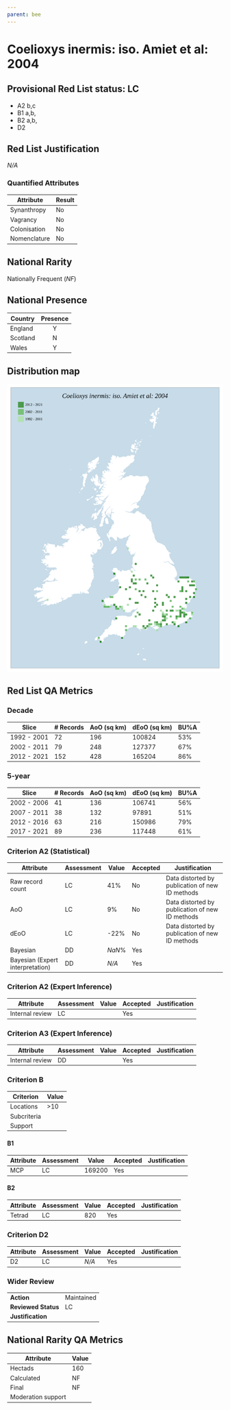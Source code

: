 ```yaml
---
parent: bee
---
```

# Coelioxys inermis: iso. Amiet et al: 2004

## Provisional Red List status: LC
- A2 b,c
- B1 a,b, 
- B2 a,b, 
- D2

## Red List Justification
*N/A*
### Quantified Attributes
|Attribute|Result|
|---|---|
|Synanthropy|No|
|Vagrancy|No|
|Colonisation|No|
|Nomenclature|No|


## National Rarity
Nationally Frequent (*NF*)

## National Presence
|Country|Presence
|---|:-:|
|England|Y|
|Scotland|N|
|Wales|Y|


## Distribution map
![](../map/206.svg)

## Red List QA Metrics
### Decade
| Slice | # Records | AoO (sq km) | dEoO (sq km) |BU%A |
|---|---|---|---|---|
|1992 - 2001|72|196|100824|53%|
|2002 - 2011|79|248|127377|67%|
|2012 - 2021|152|428|165204|86%|
### 5-year
| Slice | # Records | AoO (sq km) | dEoO (sq km) |BU%A |
|---|---|---|---|---|
|2002 - 2006|41|136|106741|56%|
|2007 - 2011|38|132|97891|51%|
|2012 - 2016|63|216|150986|79%|
|2017 - 2021|89|236|117448|61%|
### Criterion A2 (Statistical)
|Attribute|Assessment|Value|Accepted|Justification
|---|---|---|---|---|
|Raw record count|LC|41%|No|Data distorted by publication of new ID methods|
|AoO|LC|9%|No|Data distorted by publication of new ID methods|
|dEoO|LC|-22%|No|Data distorted by publication of new ID methods|
|Bayesian|DD|*NaN*%|Yes||
|Bayesian (Expert interpretation)|DD|*N/A*|Yes||
### Criterion A2 (Expert Inference)
|Attribute|Assessment|Value|Accepted|Justification
|---|---|---|---|---|
|Internal review|LC||Yes||
### Criterion A3 (Expert Inference)
|Attribute|Assessment|Value|Accepted|Justification
|---|---|---|---|---|
|Internal review|DD||Yes||
### Criterion B
|Criterion| Value|
|---|---|
|Locations|>10|
|Subcriteria||
|Support||
#### B1
|Attribute|Assessment|Value|Accepted|Justification
|---|---|---|---|---|
|MCP|LC|169200|Yes||
#### B2
|Attribute|Assessment|Value|Accepted|Justification
|---|---|---|---|---|
|Tetrad|LC|820|Yes||
### Criterion D2
|Attribute|Assessment|Value|Accepted|Justification
|---|---|---|---|---|
|D2|LC|*N/A*|Yes||
### Wider Review
|  |  |
|---|---|
|**Action**|Maintained|
|**Reviewed Status**|LC|
|**Justification**||


## National Rarity QA Metrics
|Attribute|Value|
|---|---|
|Hectads|160|
|Calculated|NF|
|Final|NF|
|Moderation support||



